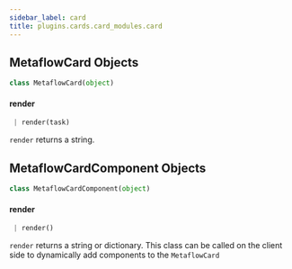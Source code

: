 ```yaml
---
sidebar_label: card
title: plugins.cards.card_modules.card
---
```


## MetaflowCard Objects

```python
class MetaflowCard(object)
```

#### render

```python
 | render(task)
```

`render` returns a string.

## MetaflowCardComponent Objects

```python
class MetaflowCardComponent(object)
```

#### render

```python
 | render()
```

`render` returns a string or dictionary. This class can be called on the client side to dynamically add components to the `MetaflowCard`

